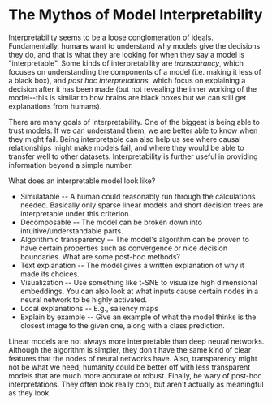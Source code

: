# The Mythos of Model Interpretability
Interpretability seems to be a loose conglomeration of ideals.  Fundamentally, humans want to understand why models give the decisions they do, and that is what they are looking for when they say a model is "interpretable".  Some kinds of interpretability are *transparancy*, which focuses on understanding the components of a model (i.e. making it less of a black box), and *post hoc interpretations*, which focus on explaining a decision after it has been made (but not revealing the inner working of the model--this is similar to how brains are black boxes but we can still get explanations from humans).

There are many goals of interpretability.  One of the biggest is being able to trust models.  If we can understand them, we are better able to know when they might fail.  Being interpretable can also help us see where causal relationships might make models fail, and where they would be able to transfer well to other datasets.  Interpretability is further useful in providing information beyond a simple number.

What does an interpretable model look like?
- Simulatable -- A human could reasonably run through the calculations needed.  Basically only sparse linear models and short decision trees are interpretable under this criterion.
- Decomposable -- The model can be broken down into intuitive/understandable parts.
- Algorithmic transparency -- The model's algorithm can be proven to have certain properties such as convergence or nice decision boundaries.
What are some post-hoc methods?
- Text explanation -- The model gives a written explanation of why it made its choices.
- Visualization -- Use something like t-SNE to visualize high dimensional embeddings.  You can also look at what inputs cause certain nodes in a neural network to be highly activated.
- Local explanations -- E.g., saliency maps
- Explain by example -- Give an example of what the model thinks is the closest image to the given one, along with a class prediction.

Linear models are not always more interpretable than deep neural networks.  Although the algorithm is simpler, they don't have the same kind of clear features that the nodes of neural networks have.  Also, transparency might not be what we need; humanity could be better off with less transparent models that are much more accurate or robust.  Finally, be wary of post-hoc interpretations.  They often look really cool, but aren't actually as meaningful as they look.
